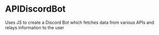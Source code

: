 # APIDiscordBot
Uses JS to create a Discord Bot which fetches data from various APIs and relays information to the user
